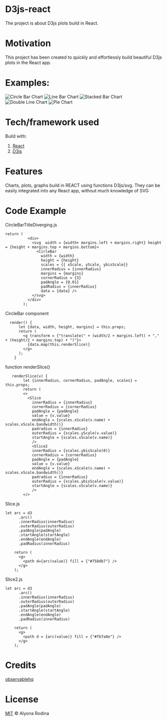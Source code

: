 # D3js-react
The project is about D3js plots build in React.

# Motivation
This project has been created to quickly and effortlessly build beautiful D3js plots in the React app.


# Examples:
![Circle Bar Chart](/public/CircleBarChart.png?raw=true)
![Line Bar Chart](/public/LineBarChart.png?raw=true)
![Stacked Bar Chart](/public/StackedBarChart.png?raw=true)
![Double Line Chart](/public/DoubleLine.png?raw=true)
![Pie Chart](/public/PieChart.png?raw=true)

# Tech/framework used
Build with:
   1. [React](https://github.com/facebook/react)
   2. [D3js](https://github.com/d3/d3)

# Features

Charts, plots, graphs build in REACT using functions D3js/svg. 
They can be easily integrated into any React app, without much knowledge of SVG

# Code Example
CircleBarTitleDiverging.js

```
return (
          <div>
            <svg  width = {width+ margins.left + margins.right} height = {height + margins.top + margins.bottom}>
              <CirleBar
                width = {width}
                height = {height}
                scales = {{ xScale, yScale, ybisScale}}
                innerRadius = {innerRadius}
                margins = {margins}
                cornerRadius = {3}
                padAngle = {0.01}
                padRadius = {innerRadius}
                data = {data} />
            </svg>
          </div> 
        );
```
CircleBar component

```
  render() {
      let {data, width, height, margins} = this.props;
      return (
        <g transform = {"translate(" + (width/2 + margins.left) + "," + (height/2 + margins.top) + ")"}>
          {data.map(this.renderSlice)}
        </g>
      );
    }
```
function renderSlice()

```
   renderSlice(v) {
        let {innerRadius, cornerRadius, padAngle, scales} = this.props;
        return (
        <>
          <Slice
            innerRadius = {innerRadius}
            cornerRadius = {cornerRadius}
            padAngle = {padAngle}
            value = {v.value}
            endAngle = {scales.xScale(v.name) + scales.xScale.bandwidth()}
            padradius = {innerRadius}
            outerRadius = {scales.yScale(v.value)}
            startAngle = {scales.xScale(v.name)}
            />
            <Slice2
            innerRadius = {scales.ybisScale(0)}
            cornerRadius = {cornerRadius}
            padAngle = {padAngle}
            value = {v.value}
            endAngle = {scales.xScale(v.name) + scales.xScale.bandwidth()}
            padradius = {innerRadius}
            outerRadius = {scales.ybisScale(v.value)}
            startAngle = {scales.xScale(v.name)}
            />
        </>
```
Slice.js

```
let arc = d3
      .arc()
      .innerRadius(innerRadius)
      .outerRadius(outerRadius)
      .padAngle(padAngle)
      .startAngle(startAngle)
      .endAngle(endAngle)
      .padRadius(innerRadius)
    
    return (
      <g>
        <path d={arc(value)} fill = {"#758db7"} />
      </g>
    );
```
Slice2.js

```
let arc = d3
      .arc()
      .innerRadius(innerRadius)
      .outerRadius(outerRadius)
      .padAngle(padAngle)
      .startAngle(startAngle)
      .endAngle(endAngle)
      .padRadius(innerRadius)
    
    return (
      <g>
        <path d = {arc(value)} fill = {"#fb7a8e"} />
      </g>
    );
```

# Credits
[observablehq](https://observablehq.com/)

# License
[MIT](https://choosealicense.com/licenses/mit/) © Alyona Rodina



